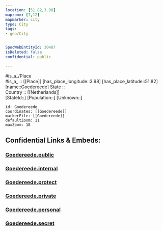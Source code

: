 ```yaml
---
location: [51.82,3.98] 
mapzoom: [7,12] 
mapmarker: city 
type: City
tags:
- geo/City


SpocWebEntityId: 30487
isDeleted: false
confidential: public

---
```

#is_a_/Place  
#is_a_ :: [[Place]] 
[has_place_longitude::3.98] 
[has_place_latitude::51.82] 
[name::Goedereede] 
State ::  
Country :: [[Netherlands]]  
[StateId::] 
[Population::] 
[Unknown::] 


```leaflet
id: Goedereede
coordinates: [[Goedereede]] 
markerFile: [[Goedereede]] 
defaultZoom: 11 
maxZoom: 18
```


## Confidential Links & Embeds: 

### [Goedereede.public](/_public/\Earth\Continent\Europe\Europe~West\Netherlands\Provinces~Netherlands\Zuid-Holland\CityGoedereede.public.md) 

### [Goedereede.internal](/_internal/\Earth\Continent\Europe\Europe~West\Netherlands\Provinces~Netherlands\Zuid-Holland\CityGoedereede.internal.md) 

### [Goedereede.protect](/_protect/\Earth\Continent\Europe\Europe~West\Netherlands\Provinces~Netherlands\Zuid-Holland\CityGoedereede.protect.md) 

### [Goedereede.private](/_private/\Earth\Continent\Europe\Europe~West\Netherlands\Provinces~Netherlands\Zuid-Holland\CityGoedereede.private.md) 

### [Goedereede.personal](/_personal/\Earth\Continent\Europe\Europe~West\Netherlands\Provinces~Netherlands\Zuid-Holland\CityGoedereede.personal.md) 

### [Goedereede.secret](/_secret/\Earth\Continent\Europe\Europe~West\Netherlands\Provinces~Netherlands\Zuid-Holland\CityGoedereede.secret.md)

